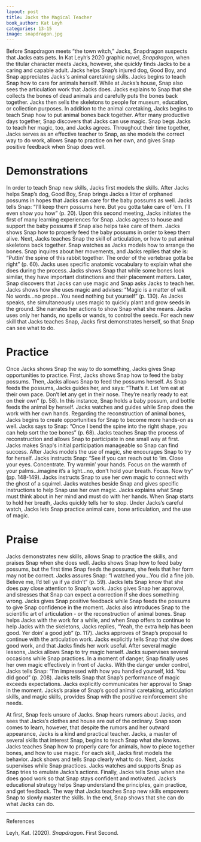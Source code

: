 ```yaml
---
layout: post
title: Jacks the Magical Teacher
book_author: Kat Leyh
categories: 13-15
image: snapdragon.jpg
---
```


Before Snapdragon meets “the town witch,” Jacks, Snapdragon suspects that Jacks
eats pets. In Kat Leyh’s 2020 graphic novel, _Snapdragon_, when the titular character
meets Jacks, however, she quickly finds Jacks to be a caring and capable
adult. Jacks helps Snap’s injured dog, Good Boy, and Snap appreciates Jacks's animal caretaking skills. Jacks begins to teach Snap how to care for
animals herself. While at Jacks’s house, Snap also sees the articulation work
that Jacks does. Jacks explains to Snap that she collects the bones of dead
animals and carefully puts the bones back together. Jacks then sells the
skeletons to people for museum, education, or collection purposes. In addition to
the animal caretaking, Jacks begins to teach Snap how to put animal bones back
together. After many productive days together, Snap discovers that Jacks can use
magic. Snap begs Jacks to teach her magic, too, and Jacks agrees. Throughout
their time together, Jacks serves as an effective teacher to Snap, as she
models the correct way to do work, allows Snap to practice on her own, and gives
Snap positive feedback when Snap does well.

# Demonstrations

In order to teach Snap new skills, Jacks first models the skills. After Jacks
helps Snap’s dog, Good Boy, Snap brings Jacks a litter of orphaned possums in
hopes that Jacks can care for the baby possums as well. Jacks tells Snap: “I’ll
keep them possums here. But you gotta take care of ‘em. I’ll even show you how”
(p. 20). Upon this second meeting, Jacks initiates the first of many learning
experiences for Snap. Jacks agrees to house and support the baby possums if Snap
also helps take care of them. Jacks shows Snap how to properly feed the baby
possums in order to keep them alive. Next, Jacks teaches Snap the skill of articulation, or how to put animal skeletons back together. Snap watches as
Jacks models how to arrange the bones. Snap inquires about her movements, and
Jacks replies that she is: “Puttin’ the spine of this rabbit together. The order
of the vertebrae gotta be right” (p. 60). Jacks uses specific anatomic vocabulary
to explain what she does during the process. Jacks shows Snap that while some
bones look similar, they have important distinctions and their placement
matters. Later, Snap discovers that Jacks can use magic and Snap asks Jacks to
teach her. Jacks shows how she uses magic and advises: “Magic is a matter of
will. No words…no props…You need nothing but yourself” (p. 130). As Jacks
speaks, she simultaneously uses magic to quickly plant and grow seeds in the
ground. She narrates her actions to show Snap what she means. Jacks uses only
her hands, no spells or wands, to control the seeds. For each new skill that
Jacks teaches Snap, Jacks first demonstrates herself, so that Snap can see what
to do.

# Practice

Once Jacks shows Snap the way to do something, Jacks gives Snap opportunities to
practice.  First, Jacks shows Snap how to feed the baby possums. Then, Jacks
allows Snap to feed the possums herself. As Snap feeds the possums, Jacks guides
her, and says: “That’s it. Let ‘em eat at their own pace. Don’t let any get in
their nose. They’re nearly ready to eat on their own” (p. 58). In this instance,
Snap holds a baby possum, and bottle feeds the animal by herself. Jacks
watches and guides while Snap does the work with her own hands. Regarding the reconstruction of animal
bones, Jacks begins to create opportunities for Snap to become more hands-on as
well. Jacks says to Snap: “Once I bend the spine into the right shape, you can
help sort the toe bones” (p. 68). Jacks teaches Snap the process of
reconstruction and allows Snap to participate in one small way at first. Jacks makes Snap's initial participation manageable so Snap can find success. After Jacks models the use of magic, she encourages Snap to try for herself. Jacks
instructs Snap: “See if you can reach out to ‘im. Close your eyes. Concentrate.
Try warmin’ your hands. Focus on the warmth of your palms…imagine it’s a
light…no, don't hold your breath. Focus. Now try” (pp. 148-149). Jacks instructs
Snap to use her own magic to connect with the ghost of a squirrel. Jacks watches
beside Snap and gives specific instructions to help Snap use her own magic.
Jacks explains what Snap must think about in her mind and must do with her
hands. When Snap starts to hold her breath, Jacks quickly tells her to stop.
Under Jacks’s careful watch, Jacks lets Snap practice animal care, bone
articulation, and the use of magic.

# Praise

Jacks demonstrates new skills, allows Snap to practice the skills, and praises
Snap when she does well. Jacks shows Snap how to feed baby possums, but the
first time Snap feeds the possums, she feels that her form may not be correct.
Jacks assures Snap: “I watched you...You did a fine job. Believe
me, I’d tell ya if ya didn’t” (p. 59). Jacks lets Snap know that she does pay
close attention to Snap’s work. Jacks gives Snap her approval, and stresses that
Snap can expect a correction if she does something wrong. Jacks gives Snap
positive feedback while Snap feeds the possums to give Snap confidence in the
moment. Jacks also introduces Snap to the scientific art of articulation - or
the reconstruction of animal bones. Snap helps Jacks with the work for a while,
and when Snap offers to continue to help Jacks with the skeletons, Jacks
replies, “Yeah, the extra help has been good. Yer doin’ a good job” (p. 117).
Jacks approves of Snap’s proposal to continue with the articulation work. Jacks
explicitly tells Snap that she does good work, and that Jacks finds her work
useful. After several magic lessons, Jacks allows Snap to try magic herself.
Jacks supervises several occasions while Snap practices. In a moment of danger,
Snap finally uses her own magic effectively in front of Jacks. With the danger
under control, Jacks tells Snap: “I’m impressed with how you handled yourself,
kid. You did good” (p. 208). Jacks tells Snap that Snap’s performance of magic
exceeds expectations. Jacks explicitly communicates her approval to Snap in the
moment. Jacks’s praise of Snap’s good animal caretaking, articulation skills,
and magic skills, provides Snap with the positive reinforcement she needs.

At first, Snap feels unsure of Jacks. Snap hears rumors about Jacks, and sees
that Jacks’s clothes and house are out of the ordinary. Snap soon comes to
learn, however, that despite the rumors and her outward appearance, Jacks is a
kind and practical teacher. Jacks, a master of several skills that interest
Snap, begins to teach Snap what she knows. Jacks teaches Snap how to properly
care for animals, how to piece together bones, and how to use magic. For each
skill, Jacks first models the behavior. Jack shows and tells Snap clearly what
to do. Next, Jacks supervises while Snap practices. Jacks watches and supports
Snap as Snap tries to emulate Jacks’s actions. Finally, Jacks tells Snap when
she does good work so that Snap stays confident and motivated. Jacks’s
educational strategy helps Snap understand the principles, gain practice, and
get feedback. The way that Jacks teaches Snap new skills empowers Snap to slowly
master the skills. In the end, Snap shows that she can do what Jacks can do.

---
References

Leyh, Kat. (2020). _Snapdragon_. First Second.
